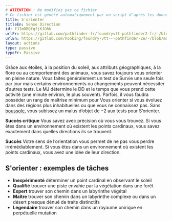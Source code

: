 ```yaml
---
# ATTENTION : Ne modifiez pas ce fichier
# Ce fichier est généré automatiquement par un script d'après les données du module Foundry VTT officiel et de sa traduction
title: S'orienter
titleEn: Sense Direction
id: fJImDBQfqfjKJOhk
urlFr: https://gitlab.com/pathfinder-fr/foundryvtt-pathfinder2-fr/-/blob/master/data/actions/fJImDBQfqfjKJOhk.htm
urlEn: https://gitlab.com/hooking/foundry-vtt---pathfinder-2e/-/blob/master/packs/data/actions.db/sense-direction.json
layout: actions
type: passive
typeFr: Passive
---
```

Grâce aux étoiles, à la position du soleil, aux attributs géographiques, à la flore ou au comportement des animaux, vous savez toujours vous orienter en pleine nature. Vous faites généralement un test de Survie une seule fois par jour mais certains environnements ou changements peuvent nécessiter d’autres tests. Le MJ détermine le DD et le temps que vous prend cette activité (une minute environ, le plus souvent). Parfois, il vous faudra posséder un rang de maîtrise minimum pour Vous orienter si vous évoluez dans des régions plus inhabituelles ou que vous ne connaissez pas. Sans [boussole](../équipements/boussole.md), vous subissez un malus d’objet de −2 aux tests pour S’orienter.

**Succès critique** Vous savez avec précision où vous vous trouvez. Si vous êtes dans un environnement où existent les points cardinaux, vous savez exactement dans quelles directions ils se trouvent.

**Succès** Votre sens de l’orientation vous permet de ne pas vous perdre irrémédiablement. Si vous êtes dans un environnement où existent les points cardinaux, vous avez une idée de leur direction.

## S'orienter : exemples de tâches

- **Inexpérimenté** déterminer un point cardinal en observant le soleil
- **Qualifié** trouver une piste envahie par la végétation dans une forêt
- **Expert** trouver son chemin dans un labyrinthe végétal
- **Maître** trouver son chemin dans un labyrinthe complexe ou dans un désert presque dénué de traits distinctifs
- **Légendaire** trouver son chemin dans un royaume onirique en perpétuelle mutation
